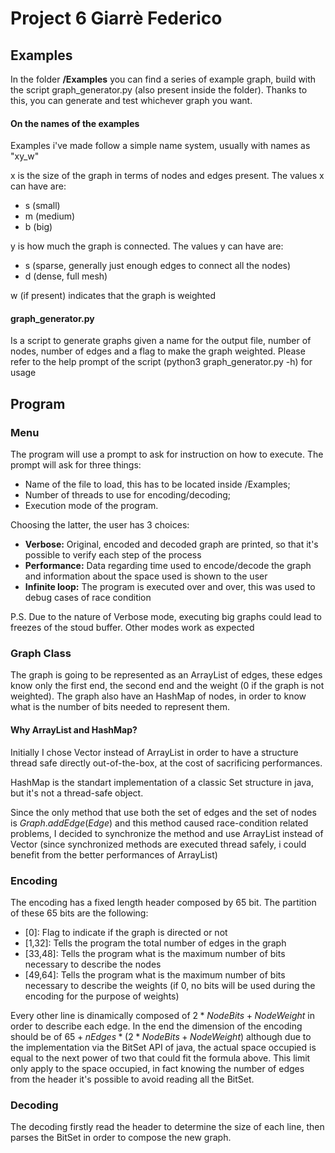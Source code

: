 # Project 6 Giarrè Federico

## Examples

In the folder **/Examples** you can find a series of example graph, build with the script graph_generator.py (also present inside the folder). Thanks to this, you can generate and test whichever graph you want.

#### On the names of the examples

Examples i've made follow a simple name system, usually with names as "xy_w"

x is the size of the graph in terms of nodes and edges present. The values x can have are:

- s (small)
- m (medium)
- b (big)

y is how much the graph is connected. The values y can have are:

- s (sparse, generally just enough edges to connect all the nodes)
- d (dense, full mesh)

w (if present) indicates that the graph is weighted


#### graph_generator.py

Is a script to generate graphs given a name for the output file, number of nodes, number of edges and a flag to make the graph weighted. Please refer to the help prompt of the script (python3 graph_generator.py -h) for usage

## Program

### Menu

The program will use a prompt to ask for instruction on how to execute. The prompt will ask for three things:

- Name of the file to load, this has to be located inside /Examples;
- Number of threads to use for encoding/decoding;
- Execution mode of the program.

Choosing the latter, the user has 3 choices:

- **Verbose:** Original, encoded and decoded graph are printed, so that it's possible to verify each step of the process
- **Performance:** Data regarding time used to encode/decode the graph and information about the space used is shown to the user
- **Infinite loop:** The program is executed over and over, this was used to debug cases of race condition

P.S. Due to the nature of Verbose mode, executing big graphs could lead to freezes of the stoud buffer. Other modes work as expected

### Graph Class

The graph is going to be represented as an ArrayList of edges, these edges know only the first end, the second end and the weight (0 if the graph is not weighted). The graph also have an HashMap of nodes, in order to know what is the number of bits needed to represent them.

#### Why ArrayList and HashMap?

Initially I chose Vector instead of ArrayList in order to have a structure thread safe directly out-of-the-box, at the cost of sacrificing performances.

HashMap is the standart implementation of a classic Set structure in java, but it's not a thread-safe object. 

Since the only method that use both the set of edges and the set of nodes is $Graph.addEdge(Edge )$ and this method caused race-condition related problems, I decided to synchronize the method and use ArrayList instead of Vector (since synchronized methods are executed thread safely, i could benefit from the better performances of ArrayList) 

### Encoding

The encoding has a fixed length header composed by 65 bit. The partition of these 65 bits are the following:

- [0]: Flag to indicate if the graph is directed or not
- [1,32]: Tells the program the total number of edges in the graph
- [33,48]: Tells the program what is the maximum number of bits necessary to describe the nodes
- [49,64]: Tells the program what is the maximum number of bits necessary to describe the weights (if 0, no bits will be used during the encoding for the purpose of weights)

Every other line is dinamically composed of $2* NodeBits + NodeWeight$ in order to describe each edge. In the end the dimension of the encoding should be of $65 + nEdges * (2* NodeBits + NodeWeight)$ although due to the implementation via the BitSet API of java, the actual space occupied is equal to the next power of two that could fit the formula above.
This limit only apply to the space occupied, in fact knowing the number of edges from the header it's possible to avoid reading all the BitSet.

### Decoding

The decoding firstly read the header to determine the size of each line, then parses the BitSet in order to compose the new graph. 

